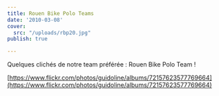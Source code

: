 ```yaml
---
title: Rouen Bike Polo Teams
date: '2010-03-08'
cover:
  src: "/uploads/rbp20.jpg"
publish: true

---
```


Quelques clichés de notre team préférée : Rouen Bike Polo Team !

[https://www.flickr.com/photos/guidoline/albums/72157623577769664](https://www.flickr.com/photos/guidoline/albums/72157623577769664)